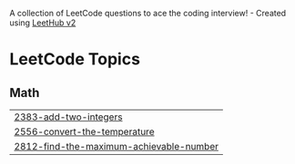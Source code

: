 A collection of LeetCode questions to ace the coding interview! - Created using [LeetHub v2](https://github.com/arunbhardwaj/LeetHub-2.0)
<!---LeetCode Topics Start-->
# LeetCode Topics
## Math
|  |
| ------- |
| [2383-add-two-integers](https://github.com/mnusrat786/Leet-Code/tree/master/2383-add-two-integers) |
| [2556-convert-the-temperature](https://github.com/mnusrat786/Leet-Code/tree/master/2556-convert-the-temperature) |
| [2812-find-the-maximum-achievable-number](https://github.com/mnusrat786/Leet-Code/tree/master/2812-find-the-maximum-achievable-number) |
<!---LeetCode Topics End-->